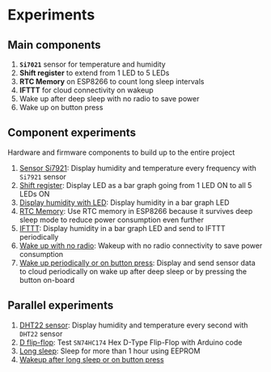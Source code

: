 # Experiments

## Main components

1. **`Si7021`** sensor for temperature and humidity
1. **Shift register** to extend from 1 LED to 5 LEDs
1. **RTC Memory** on ESP8266 to count long sleep intervals
1. **IFTTT** for cloud connectivity on wakeup
1. Wake up after deep sleep with no radio to save power
1. Wake up on button press

## Component experiments

Hardware and firmware components to build up to the entire project

1. [Sensor Si7921](sensor-si7021): Display humidity and temperature every frequency with `Si7921` sensor
1. [Shift register](shift-register): Display LED as a bar graph going from 1 LED ON to all 5 LEDs ON
1. [Display humidity with LED](display-humidity-with-led): Display humidity in a bar graph LED
1. [RTC Memory](rtc-memory): Use RTC memory in ESP8266 because it survives deep sleep mode to reduce power consumption even further
1. [IFTTT](ifttt): Display humidity in a bar graph LED and send to IFTTT periodically
1. [Wake up with no radio](wakeup-with-no-radio): Wakeup with no radio connectivity to save power consumption
1. [Wake up periodically or on button press](wakeup-periodically-or-button-press): Display and send sensor data to cloud periodically on wake up after deep sleep or by pressing the button on-board

## Parallel experiments

1. [DHT22 sensor](DHT22-sensor): Display humidity and temperature every second with `DHT22` sensor
1. [D flip-flop](d-flip-flop): Test `SN74HC174` Hex D-Type Flip-Flop with Arduino code
1. [Long sleep](long-sleep): Sleep for more than 1 hour using EEPROM
1. [Wakeup after long sleep or on button press](long-sleep-or-button-press)
